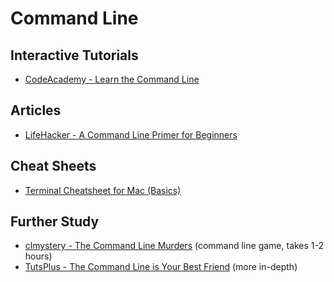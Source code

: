 # Command Line

## Interactive Tutorials

- [CodeAcademy - Learn the Command Line](https://www.codecademy.com/courses/learn-the-command-line)

## Articles

- [LifeHacker - A Command Line Primer for Beginners](http://lifehacker.com/5633909/who-needs-a-mouse-learn-to-use-the-command-line-for-almost-anything)

## Cheat Sheets

- [Terminal Cheatsheet for Mac (Basics)](https://github.com/0nn0/terminal-mac-cheatsheet)

## Further Study

- [clmystery - The Command Line Murders](https://github.com/veltman/clmystery) (command line game, takes 1-2 hours)
- [TutsPlus - The Command Line is Your Best Friend](https://code.tutsplus.com/tutorials/the-command-line-is-your-best-friend--net-30362) (more in-depth)

